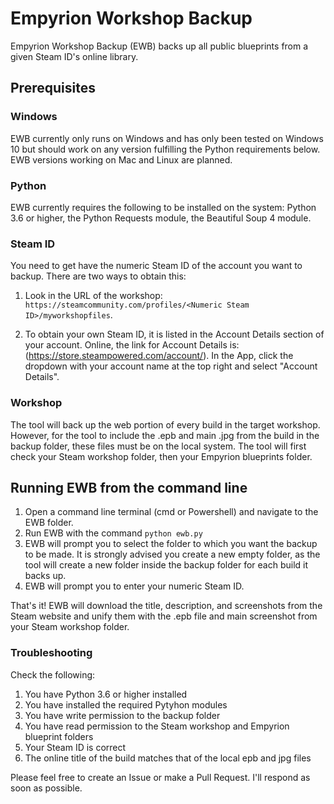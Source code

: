 # Empyrion Workshop Backup
Empyrion Workshop Backup (EWB) backs up all public blueprints from a given Steam ID's online library.

## Prerequisites

### Windows
EWB currently only runs on Windows and has only been tested on Windows 10 but should work on any version fulfilling the Python requirements below. EWB versions working on Mac and Linux are planned.  

### Python
EWB currently requires the following to be installed on the system: Python 3.6 or higher, the Python Requests module, the Beautiful Soup 4 module. 

### Steam ID
You need to get have the numeric Steam ID of the account you want to backup. There are two ways to obtain this:

1. Look in the URL of the workshop: `https://steamcommunity.com/profiles/<Numeric Steam ID>/myworkshopfiles`.

2. To obtain your own Steam ID, it is listed in the Account Details section of your account. Online, the link for Account Details is: (https://store.steampowered.com/account/). In the App, click the dropdown with your account name at the top right and select "Account Details".

### Workshop
The tool will back up the web portion of every build in the target workshop. However, for the tool to include the .epb and main .jpg from the build in the backup folder, these files must be on the local system. The tool will first check your Steam workshop folder, then your Empyrion blueprints folder. 

## Running EWB from the command line

1. Open a command line terminal (cmd or Powershell) and navigate to the EWB folder. 
2. Run EWB with the command `python ewb.py`
3. EWB will prompt you to select the folder to which you want the backup to be made. It is strongly advised you create a new empty folder, as the tool will create a new folder inside the backup folder for each build it backs up. 
4. EWB will prompt you to enter your numeric Steam ID.

That's it! EWB will download the title, description, and screenshots from the Steam website and unify them with the .epb file and main screenshot from your Steam workshop folder.

### Troubleshooting

Check the following:
1. You have Python 3.6 or higher installed
2. You have installed the required Pytyhon modules
3. You have write permission to the backup folder
4. You have read permission to the Steam workshop and Empyrion blueprint folders
5. Your Steam ID is correct
6. The online title of the build matches that of the local epb and jpg files 

Please feel free to create an Issue or make a Pull Request. I'll respond as soon as possible.
